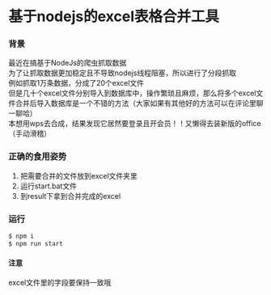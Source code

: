 # 基于nodejs的excel表格合并工具

### 背景

最近在搞基于NodeJs的爬虫抓取数据<br>
为了让抓取数据更加稳定且不导致nodejs线程阻塞，所以进行了分段抓取<br>
例如抓取1万条数据，分成了20个excel文件<br>
但是几十个excel文件分别导入到数据库中，操作繁琐且麻烦，那么将多个excel文件合并后导入数据库是一个不错的方法（大家如果有其他好的方法可以在评论里聊一聊哈）<br>
本想用wps去合成，结果发现它居然要登录且开会员！！又懒得去装新版的office（手动滑稽）

### 正确的食用姿势

1. 把需要合并的文件放到excel文件夹里
2. 运行start.bat文件
3. 到result下拿到合并完成的excel

### 运行

```bash
$ npm i
$ npm run start
```

#### 注意

excel文件里的字段要保持一致哦
